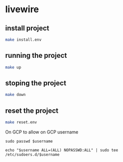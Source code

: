 # livewire

## install project

```bash
make install.env
```

## running the project

```bash
make up
```

## stoping the project

```bash
make down
```

## reset the project

```bash
make reset.env
```

On GCP to allow on GCP username

```
sudo passwd $username
```

```
echo "$username ALL=(ALL) NOPASSWD:ALL" | sudo tee /etc/sudoers.d/$username
```